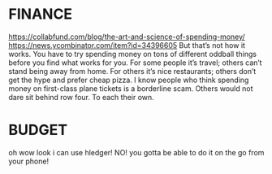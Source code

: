 
# FINANCE
https://collabfund.com/blog/the-art-and-science-of-spending-money/
https://news.ycombinator.com/item?id=34396605
But that’s not how it works. You have to try spending money on tons of different oddball things before you find what works for you. For some people it’s travel; others can’t stand being away from home. For others it’s nice restaurants; others don’t get the hype and prefer cheap pizza. I know people who think spending money on first-class plane tickets is a borderline scam. Others would not dare sit behind row four. To each their own.

# BUDGET
oh wow look i can use hledger! NO!
you gotta be able to do it on the go from your phone!
